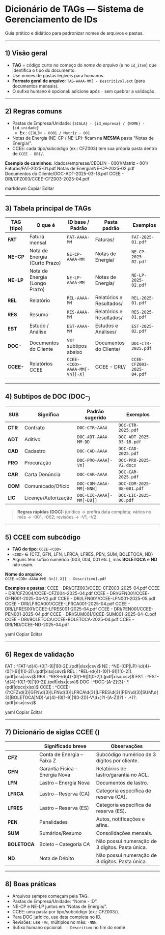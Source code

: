 # Dicionário de TAGs — Sistema de Gerenciamento de IDs

Guia prático e didático para padronizar nomes de arquivos e pastas.

---

## 1) Visão geral
- **TAG** = código curto no começo do *nome do arquivo* (e no `id_item`) que identifica o tipo do documento.  
- Use nomes de pastas legíveis para humanos.  
- **Formato geral de arquivo**: `TAG-AAAA-MM[ - Descritivo].ext` (para documentos mensais).  
- O sufixo humano é opcional: adicione após ` - ` sem quebrar a validação.  

---

## 2) Regras comuns
- Pastas de Empresa/Unidade: `{SIGLA} - {id_empresa} / {NOME} - {id_unidade}`  
  - Ex.: `CEOLIN - 0001 / Matriz - 001`
- Notas de Energia (NE-CP / NE-LP): ficam na **MESMA** pasta “Notas de Energia/”.
- CCEE: cada tipo/subcódigo (ex.: CFZ003) tem sua própria pasta dentro de `CCEE - DRI/`.

**Exemplo de caminhos:**
/dados/empresas/CEOLIN - 0001/Matriz - 001/
Faturas/FAT-2025-01.pdf
Notas de Energia/NE-CP-2025-02.pdf
Documentos do Cliente/DOC-ADT-2025-03-18.pdf
CCEE - DRI/CFZ003/CCEE-CFZ003-2025-04.pdf

markdown
Copiar
Editar

---

## 3) Tabela principal de TAGs

| TAG (tipo)      | O que é                  | ID base / Padrão                          | Pasta padrão               | Exemplos                           |
|-----------------|--------------------------|--------------------------------------------|-----------------------------|------------------------------------|
| **FAT**         | Fatura mensal           | `FAT-AAAA-MM`                             | Faturas/                    | `FAT-2025-01.pdf`                  |
| **NE-CP**       | Nota de Energia (Curto Prazo) | `NE-CP-AAAA-MM`                    | Notas de Energia/           | `NE-CP-2025-02.pdf`                |
| **NE-LP**       | Nota de Energia (Longo Prazo) | `NE-LP-AAAA-MM`                    | Notas de Energia/           | `NE-LP-2025-02.pdf`                |
| **REL**         | Relatório               | `REL-AAAA-MM`                            | Relatórios e Resultados/    | `REL-2025-01.pdf`                  |
| **RES**         | Resumo                  | `RES-AAAA-MM`                            | Relatórios e Resultados/    | `RES-2025-01.pdf`                  |
| **EST**         | Estudo / Análise        | `EST-AAAA-MM`                            | Estudos e Análises/         | `EST-2025-02.pdf`                  |
| **DOC-<SUB>**   | Documentos do Cliente   | ver subtipos abaixo                       | Documentos do Cliente/      | `DOC-CTR-2025.pdf`                 |
| **CCEE-<COD>**  | Relatórios CCEE         | `CCEE-<COD>-AAAA-MM[-Vn][-X]`             | CCEE - DRI/<COD>/           | `CCEE-CFZ003-2025-04.pdf`          |

---

## 4) Subtipos de DOC (DOC-<SUB>)

| SUB   | Significa            | Padrão sugerido            | Exemplos                 |
|-------|----------------------|----------------------------|--------------------------|
| **CTR** | Contrato            | `DOC-CTR-AAAA`             | `DOC-CTR-2025.pdf`       |
| **ADT** | Aditivo             | `DOC-ADT-AAAA-MM-DD`       | `DOC-ADT-2025-03-18.pdf` |
| **CAD** | Cadastro            | `DOC-CAD-AAAA`             | `DOC-CAD-2025.pdf`       |
| **PRO** | Procuração          | `DOC-PRO-AAAA[-Vn]`        | `DOC-PRO-2025-V2.docx`   |
| **CAR** | Carta Denúncia      | `DOC-CAR-AAAA`             | `DOC-CAR-2025.pdf`       |
| **COM** | Comunicado/Ofício   | `DOC-COM-AAAA-MM[-NNN]`    | `DOC-COM-2025-08-001.pdf`|
| **LIC** | Licença/Autorização | `DOC-LIC-AAAA[-MM[-DD]]`   | `DOC-LIC-2025-06.pdf`    |

> **Regras rápidas (DOC):** jurídico → prefira data completa; vários no mês → -001, -002; revisões → -V1, -V2.

---

## 5) CCEE com subcódigo

- **TAG do tipo**: `CCEE-<COD>`  
- `<COD>` ∈ {CFZ, GFN, LFN, LFRCA, LFRES, PEN, SUM, BOLETOCA, ND}  
- Alguns têm sufixo numérico (003, 004, 001 etc.), mas **BOLETOCA** e **ND** não usam.

**Nome do arquivo:**  
`CCEE-<COD>-AAAA-MM[-Vn][-X][ - Descritivo].pdf`

**Exemplos e pastas:**
CCEE - DRI/CFZ003/CCEE-CFZ003-2025-04.pdf
CCEE - DRI/CFZ004/CCEE-CFZ004-2025-04.pdf
CCEE - DRI/GFN001/CCEE-GFN001-2025-04-V2.pdf
CCEE - DRI/LFN001/CCEE-LFN001-2025-05.pdf
CCEE - DRI/LFRCA001/CCEE-LFRCA001-2025-04.pdf
CCEE - DRI/LFRES001/CCEE-LFRES001-2025-04.pdf
CCEE - DRI/PEN001/CCEE-PEN001-2025-04.pdf
CCEE - DRI/SUM001/CCEE-SUM001-2025-04-C.pdf
CCEE - DRI/BOLETOCA/CCEE-BOLETOCA-2025-04.pdf
CCEE - DRI/ND/CCEE-ND-2025-04.pdf

yaml
Copiar
Editar

---

## 6) Regex de validação

FAT : ^FAT-\d{4}-(0[1-9]|1[0-2]).(pdf|xlsx|csv)$
NE : ^NE-(CP|LP)-\d{4}-(0[1-9]|1[0-2]).(pdf|xlsx|csv)$
REL : ^REL-\d{4}-(0[1-9]|1[0-2]).(pdf|xlsx|csv)$
RES : ^RES-\d{4}-(0[1-9]|1[0-2]).(pdf|xlsx|csv)$
EST : ^EST-\d{4}-(0[1-9]|1[0-2]).(pdf|xlsx|csv)$
DOC : ^DOC-[A-Z]{3}-.*.(pdf|docx|xlsx)$
CCEE : ^CCEE-(?:CFZ\d{3}|GFN\d{3}|LFN\d{3}|LFRCA\d{3}|LFRES\d{3}|PEN\d{3}|SUM\d{3}|BOLETOCA|ND)-\d{4}-(0[1-9]|1[0-2])(-V\d+)?(-[A-Z])?( - .+)?.(pdf|xlsx|csv)$

yaml
Copiar
Editar

---

## 7) Dicionário de siglas CCEE (<COD>)

| <COD>    | Significado breve         | Observações                                       |
|----------|---------------------------|---------------------------------------------------|
| **CFZ**  | Conta de Energia – Faixa Z | Subcódigo numérico de 3 dígitos por cliente.      |
| **GFN**  | Garantia Física – Energia Nova | Relatórios de lastro/garantia no ACL.        |
| **LFN**  | Lastro – Energia Nova     | Documentos de lastro.                             |
| **LFRCA**| Lastro – Reserva (CA)     | Categoria específica de reserva (CA).             |
| **LFRES**| Lastro – Reserva (ES)     | Categoria específica de reserva (ES).             |
| **PEN**  | Penalidades               | Autos, notificações e afins.                      |
| **SUM**  | Sumários/Resumo           | Consolidações mensais.                            |
| **BOLETOCA** | Boleto – Categoria CA | Não possui numeração de 3 dígitos. Pasta única.   |
| **ND**   | Nota de Débito            | Não possui numeração de 3 dígitos. Pasta única.   |

---

## 8) Boas práticas
- Arquivos sempre começam pela TAG.  
- Pastas de Empresa/Unidade: “Nome - ID”.  
- NE-CP e NE-LP juntos em “Notas de Energia/”.  
- CCEE: uma pasta por tipo/subcódigo (ex.: CFZ003/).  
- Para DOC jurídico, use data completa no ID.  
- Revisões: use `-Vn`; múltiplos no mês: `-NNN`.  
- Sufixo humano opcional: ` - Descritivo` no fim do nome.  